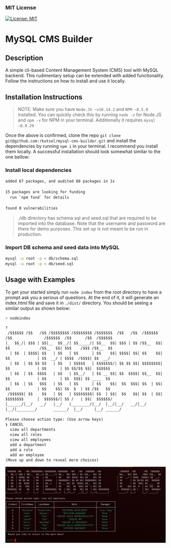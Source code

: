 ### MIT License

[![License: MIT](https://img.shields.io/badge/License-MIT-yellow.svg)](https://opensource.org/licenses/MIT)

# MySQL CMS Builder

## Description

A simple cli-based Content Management System (CMS) tool with MySQL backend. This rudimentary setup can be extended with added functionality. Follow the instructions on how to install and use it locally.

## Installation Instructions

> NOTE: Make sure you have `Node.JS ~v16.14.2` and `NPM ~8.5.0` installed. You can quickly check this by running `node -v` for Node.JS and `npm -v` for NPM in your terminal. Additionally it requires `mysql ~8.0.29`

Once the above is confirmed, clone the repo `git clone git@github.com:rkutsel/mysql-cms-builder.git` and install the dependencies by running `npm i` in your terminal. I recommend you install them locally. A successful installation should look somewhat similar to the one bellow:

### Install local dependencies

```bash
added 67 packages, and audited 68 packages in 1s

15 packages are looking for funding
  run `npm fund` for details

found 0 vulnerabilities
```

> ./db directory has schema.sql and seed.sql that are required to be imported into the database. Note that the username and password are there for demo purposes. This set up is not meant to be run in production.

### Import DB schema and seed data into MySQL

```bash
mysql -u root -p < db/schema.sql
mysql -u root -p < db/seed.sql
```

## Usage with Examples

To get your started simply run `node index` from the root directory to have a prompt ask you a serious of questions. At the end of it, it will generate an index.html file and save it in `./dist/` directory. You should be seeing a similar output as shown below:

```bash
> nodeindex
```

```
?
 /$$$$$$ /$$   /$$ /$$$$$$$$ /$$$$$$$$ /$$$$$$$  /$$   /$$  /$$$$$$  /$$              /$$$$$$  /$$      /$$  /$$$$$$
|_  $$_/| $$$ | $$|__  $$__/| $$_____/| $$__  $$| $$$ | $$ /$$__  $$| $$             /$$__  $$| $$$    /$$$ /$$__  $$
  | $$  | $$$$| $$   | $$   | $$      | $$    $$| $$$$| $$| $$    $$| $$            | $$  __/ | $$$$  /$$$$| $$  __/
  | $$  | $$ $$ $$   | $$   | $$$$$   | $$$$$$$/| $$ $$ $$| $$$$$$$$| $$            | $$      | $$ $$/$$ $$|  $$$$$$
  | $$  | $$  $$$$   | $$   | $$__/   | $$ __ $$| $$  $$$$| $$__  $$| $$            | $$      | $$  $$$| $$ ____  $$
  | $$  | $$   $$$   | $$   | $$      | $$    $$|  $$  $$$| $$  | $$| $$            | $$    $$| $$  $  | $$ /$$   $$
 /$$$$$$| $$    $$   | $$   | $$$$$$$$| $$  | $$|  $$   $$| $$  | $$| $$$$$$$$      |  $$$$$$/| $$ /   | $$|  $$$$$$/
|______/|__/   __/   |__/   |________/|__/  |__/|__/   __/|__/  |__/|________/       ______/  |__/     |__/ ______/

Please choose action type: (Use arrow keys)
❯ CANCEL
  view all departments
  view all roles
  view all employees
  add a department
  add a role
  add an employee
(Move up and down to reveal more choices)
```

![image-caption](./assets/cms-sql.png)
